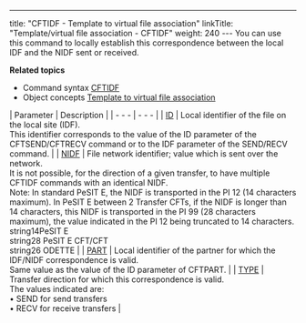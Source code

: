 ---
title: "CFTIDF  - Template to virtual file association"
linkTitle: "Template/virtual file association - CFTIDF"
weight: 240
--- <span id="About_the_CFTIDF_Command"></span>You can use this command to locally establish this correspondence
between the local IDF and the NIDF sent or received.

****Related
topics****

- Command syntax
    [CFTIDF](../../../command_summary#CFTIDF)
- Object concepts
    [Template
    to virtual file association](../../../../concepts/cft_configuration_concepts_start_here/network_file_identifier_concepts)

| Parameter  | Description  |
| - - - | - - - |
| [ID](../../../command_summary/parameter_intro/id) | Local identifier of the file on the local site (IDF).<br/> This identifier corresponds to the value of the ID parameter of the CFTSEND/CFTRECV command or to the IDF parameter of the SEND/RECV command. |
| [NIDF](../../../command_summary/parameter_intro/nidf) | File network identifier; value which is sent over the network.<br/> It is not possible, for the direction of a given transfer, to have multiple CFTIDF commands with an identical NIDF.<br/> Note: In standard PeSIT E, the NIDF is transported in the PI 12 (14 characters maximum). In PeSIT E between 2 Transfer CFTs, if the NIDF is longer than 14 characters, this NIDF is transported in the PI 99 (28 characters maximum), the value indicated in the PI 12 being truncated to 14 characters.<br/> string14PeSIT E<br/> string28 PeSIT E CFT/CFT<br/> string26 ODETTE |
| [PART](../../../command_summary/parameter_intro/part) | Local identifier of the partner for which the IDF/NIDF correspondence is valid.<br/> Same value as the value of the ID parameter of CFTPART. |
| [TYPE](../../../command_summary/parameter_intro/type) | Transfer direction for which this correspondence is valid.<br/> The values indicated are:<br/> • SEND for send transfers<br/> • RECV for receive transfers |

